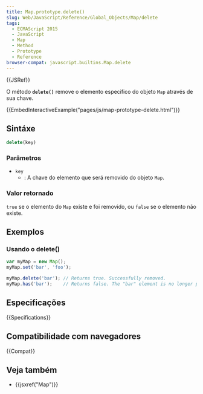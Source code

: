```yaml
---
title: Map.prototype.delete()
slug: Web/JavaScript/Reference/Global_Objects/Map/delete
tags:
  - ECMAScript 2015
  - JavaScript
  - Map
  - Method
  - Prototype
  - Reference
browser-compat: javascript.builtins.Map.delete
---
```

{{JSRef}}

O método **`delete()`** remove o elemento especifico do objeto `Map` através de sua chave.

{{EmbedInteractiveExample("pages/js/map-prototype-delete.html")}}

## Sintáxe

```js
delete(key)
```

### Parâmetros

- `key`
  - : A chave do elemento que será removido do objeto `Map`.

### Valor retornado

`true` se o elemento do `Map` existe e foi removido, ou 
`false` se o elemento não existe.

## Exemplos

### Usando o delete()

```js
var myMap = new Map();
myMap.set('bar', 'foo');

myMap.delete('bar'); // Returns true. Successfully removed.
myMap.has('bar');    // Returns false. The "bar" element is no longer present.
```

## Especificações

{{Specifications}}

## Compatibilidade com navegadores

{{Compat}}

## Veja também

- {{jsxref("Map")}}
